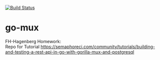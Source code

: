 [![Build Status](https://travis-ci.com/rentaprogrammer/go-mux.svg?branch=main)](https://travis-ci.com/rentaprogrammer/go-mux)
# go-mux

FH-Hagenberg Homework:  
Repo for Tutorial https://semaphoreci.com/community/tutorials/building-and-testing-a-rest-api-in-go-with-gorilla-mux-and-postgresql
